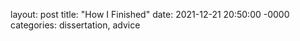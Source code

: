 layout: post
title: "How I Finished"
date: 2021-12-21 20:50:00 -0000
categories: dissertation, advice
